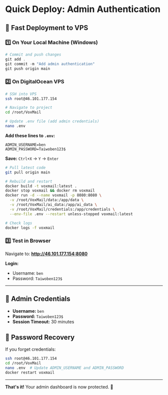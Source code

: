 # Quick Deploy: Admin Authentication

## 🚀 Fast Deployment to VPS

### 1️⃣ On Your Local Machine (Windows)

```powershell
# Commit and push changes
git add .
git commit -m "Add admin authentication"
git push origin main
```

### 2️⃣ On DigitalOcean VPS

```bash
# SSH into VPS
ssh root@46.101.177.154

# Navigate to project
cd /root/VoxMail

# Update .env file (add admin credentials)
nano .env
```

**Add these lines to `.env`:**
```env
ADMIN_USERNAME=ben
ADMIN_PASSWORD=Taiwoben123$
```

**Save:** `Ctrl+X` → `Y` → `Enter`

```bash
# Pull latest code
git pull origin main

# Rebuild and restart
docker build -t voxmail:latest .
docker stop voxmail && docker rm voxmail
docker run -d --name voxmail -p 8080:8080 \
  -v /root/VoxMail/data:/app/data \
  -v /root/VoxMail/ai_data:/app/ai_data \
  -v /root/VoxMail/credentials:/app/credentials \
  --env-file .env --restart unless-stopped voxmail:latest

# Check logs
docker logs -f voxmail
```

### 3️⃣ Test in Browser

Navigate to: **http://46.101.177.154:8080**

**Login:**
- Username: `ben`
- Password: `Taiwoben123$`

---

## 🔐 Admin Credentials

- **Username:** `ben`
- **Password:** `Taiwoben123$`
- **Session Timeout:** 30 minutes

## 📝 Password Recovery

If you forget credentials:

```bash
ssh root@46.101.177.154
cd /root/VoxMail
nano .env  # Update ADMIN_USERNAME and ADMIN_PASSWORD
docker restart voxmail
```

---

**That's it!** Your admin dashboard is now protected. 🎉


